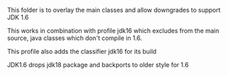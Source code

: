 This folder is to overlay the main classes and allow downgrades to support JDK 1.6

This works in combination with profile jdk16 which excludes from the main source, 
java classes which don't compile in 1.6. 

This profile also adds the classifier jdk16 for its build

JDK1.6 drops jdk18 package and backports to older style for 1.6 
